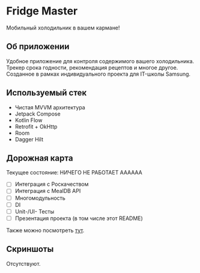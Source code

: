 # Fridge Master
Мобильный холодильник в вашем кармане!

## Об приложении
Удобное приложение для контроля содержимого вашего холодильника. Трекер срока годности, рекомендация рецептов и многое другое. Созданное в рамках индивидуального проекта для IT-школы Samsung.

## Используемый стек
- Чистая MVVM архитектура
- Jetpack Compose
- Kotlin Flow
- Retrofit + OkHttp
- Room
- Dagger Hilt

## Дорожная карта
Текущее состояние: НИЧЕГО НЕ РАБОТАЕТ АААААА

- [ ] Интеграция с Роскачеством
- [ ] Интеграция с MealDB API
- [ ] Многомодульность
- [ ] DI
- [ ] Unit-/UI- Тесты
- [ ] Презентация проекта (в том числе этот README)

Также можно посмотреть [тут](https://github.com/users/LeFFaQ/projects/1).

## Скриншоты
Отсутствуют.
